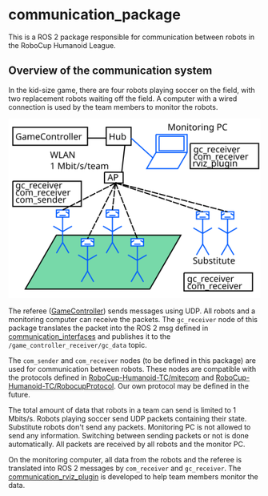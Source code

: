 # communication_package

This is a ROS 2 package responsible for communication between robots in the RoboCup Humanoid League.

## Overview of the communication system

In the kid-size game, there are four robots playing soccer on the field, with two replacement robots waiting off the field.
A computer with a wired connection is used by the team members to monitor the robots.

![schematic drawing](/doc/overview.svg)

The referee ([GameController](https://github.com/RoboCup-Humanoid-TC/GameController)) sends messages using UDP.
All robots and a monitoring computer can receive the packets.
The `gc_receiver` node of this package translates the packet into the ROS 2 msg defined in [communication_interfaces](https://github.com/team-re-boot/communication_interfaces) and publishes it to the `/game_controller_receiver/gc_data` topic.

The `com_sender` and `com_receiver` nodes (to be defined in this package) are used for communication between robots.
These nodes are compatible with the protocols defined in [RoboCup-Humanoid-TC/mitecom](https://github.com/RoboCup-Humanoid-TC/mitecom) and [RoboCup-Humanoid-TC/RobocupProtocol](https://github.com/RoboCup-Humanoid-TC/RobocupProtocol).
Our own protocol may be defined in the future.

The total amount of data that robots in a team can send is limited to 1 Mbits/s.
Robots playing soccer send UDP packets containing their state.
Substitute robots don't send any packets.
Monitoring PC is not allowed to send any information.
Switching between sending packets or not is done automatically.
All packets are received by all robots and the monitor PC.

On the monitoring computer, all data from the robots and the referee is translated into ROS 2 messages by `com_receiver` and `gc_receiver`.
The [communication_rviz_plugin](https://github.com/team-re-boot/communication_rviz_plugin) is developed to help team members monitor the data.
